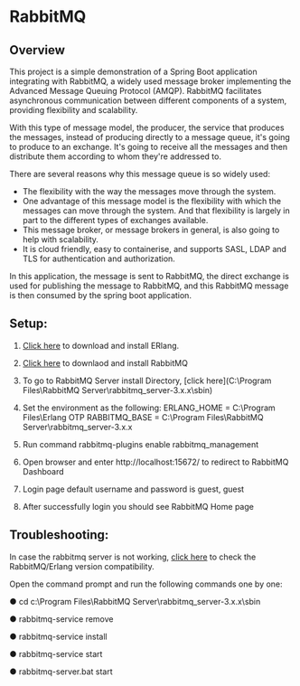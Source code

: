 # RabbitMQ

## Overview
This project is a simple demonstration of a Spring Boot application integrating with RabbitMQ, a widely used message broker implementing the Advanced Message Queuing Protocol (AMQP). RabbitMQ facilitates asynchronous communication between different components of a system, providing flexibility and scalability.

With this type of message model, the producer, the service that produces the messages, instead of producing directly to a message queue, it's going to produce to an exchange. It's going to receive all the messages and then distribute them according to whom they're addressed to.

There are several reasons why this message queue is so widely used:
- The flexibility with the way the messages move through the system.
- One advantage of this message model is the flexibility with which the messages can move through the system. And that flexibility is largely in part to the different types of exchanges available.
- This message broker, or message brokers in general, is also going to help with scalability.
- It is cloud friendly, easy to containerise, and supports SASL, LDAP and TLS for authentication and authorization.

In this application, the message is sent to RabbitMQ, the direct exchange is used for publishing the message to RabbitMQ, and this RabbitMQ message is then consumed by the spring boot application.

## Setup:

1. [Click here](http://erlang.org/download/) to download and install ERlang.

2. [Click here](https://www.rabbitmq.com/install-windows.html#installer) to downlaod and install RabbitMQ 

3. To go to RabbitMQ Server install Directory, [click here](C:\Program Files\RabbitMQ Server\rabbitmq_server-3.x.x\sbin)

4. Set the environment as the following: 
  ERLANG_HOME = C:\Program Files\Erlang OTP
  RABBITMQ_BASE = C:\Program Files\RabbitMQ Server\rabbitmq_server-3.x.x

5. Run command rabbitmq-plugins enable rabbitmq_management

6. Open browser and enter http://localhost:15672/ to redirect to RabbitMQ Dashboard

7. Login page default username and password is guest, guest

8. After successfully login you should see RabbitMQ Home page

## Troubleshooting:

In case the rabbitmq server is not working, [click here](https://www.rabbitmq.com/which-erlang.html) to check the RabbitMQ/Erlang version compatibility.

Open the command prompt and run the following commands one by one:

● cd c:\Program Files\RabbitMQ Server\rabbitmq_server-3.x.x\sbin

● rabbitmq-service remove

● rabbitmq-service install

● rabbitmq-service start

● rabbitmq-server.bat start
